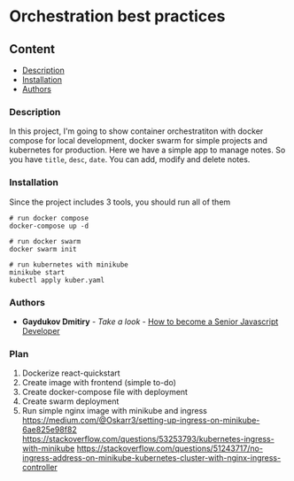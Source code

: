 # Orchestration best practices

## Content
* [Description](#description)
* [Installation](#installation)
* [Authors](#authors)

### Description

In this project, I'm going to show container orchestratiton with docker compose for local development, docker swarm for simple projects and kubernetes for production.
Here we have a simple app to manage notes. So you have `title`, `desc`, `date`. You can add, modify and delete notes.


### Installation

Since the project includes 3 tools, you should run all of them
```shell
# run docker compose
docker-compose up -d

# run docker swarm
docker swarm init

# run kubernetes with minikube
minikube start
kubectl apply kuber.yaml
```


### Authors

* **Gaydukov Dmitiry** - *Take a look* - [How to become a Senior Javascript Developer](https://github.com/dgaydukov/how-to-become-a-senior-js-developer)



### Plan

1. Dockerize react-quickstart
2. Create image with frontend (simple to-do)
3. Create docker-compose file with deployment
4. Create swarm deployment
5. Run simple nginx image with minikube and ingress
https://medium.com/@Oskarr3/setting-up-ingress-on-minikube-6ae825e98f82
https://stackoverflow.com/questions/53253793/kubernetes-ingress-with-minikube
https://stackoverflow.com/questions/51243717/no-ingress-address-on-minikube-kubernetes-cluster-with-nginx-ingress-controller